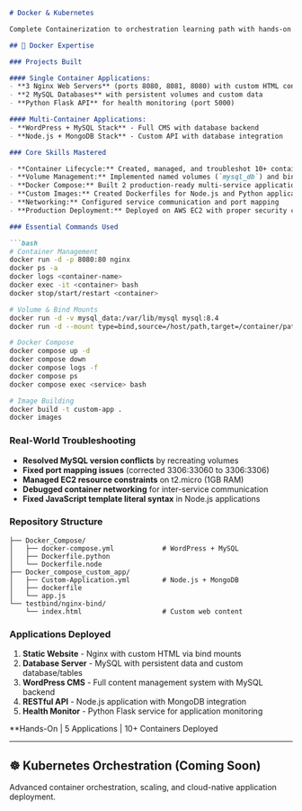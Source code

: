 ```markdown
# Docker & Kubernetes

Complete Containerization to orchestration learning path with hands-on projects and real-world applications.

## 🐳 Docker Expertise

### Projects Built

#### Single Container Applications:
- **3 Nginx Web Servers** (ports 8080, 8081, 8080) with custom HTML content
- **2 MySQL Databases** with persistent volumes and custom data
- **Python Flask API** for health monitoring (port 5000)

#### Multi-Container Applications:
- **WordPress + MySQL Stack** - Full CMS with database backend
- **Node.js + MongoDB Stack** - Custom API with database integration

### Core Skills Mastered

- **Container Lifecycle:** Created, managed, and troubleshot 10+ containers
- **Volume Management:** Implemented named volumes (`mysql_db`) and bind mounts (`/root/testbind/nginx-bind`)
- **Docker Compose:** Built 2 production-ready multi-service applications
- **Custom Images:** Created Dockerfiles for Node.js and Python applications
- **Networking:** Configured service communication and port mapping
- **Production Deployment:** Deployed on AWS EC2 with proper security configurations

### Essential Commands Used

```bash
# Container Management
docker run -d -p 8080:80 nginx
docker ps -a
docker logs <container-name>
docker exec -it <container> bash
docker stop/start/restart <container>

# Volume & Bind Mounts
docker run -d -v mysql_data:/var/lib/mysql mysql:8.4
docker run -d --mount type=bind,source=/host/path,target=/container/path nginx

# Docker Compose
docker compose up -d
docker compose down
docker compose logs -f
docker compose ps
docker compose exec <service> bash

# Image Building
docker build -t custom-app .
docker images
```

### Real-World Troubleshooting

- **Resolved MySQL version conflicts** by recreating volumes
- **Fixed port mapping issues** (corrected 3306:33060 to 3306:3306)
- **Managed EC2 resource constraints** on t2.micro (1GB RAM)
- **Debugged container networking** for inter-service communication
- **Fixed JavaScript template literal syntax** in Node.js applications

### Repository Structure

```
├── Docker_Compose/
│   ├── docker-compose.yml            # WordPress + MySQL
│   ├── Dockerfile.python
│   └── Dockerfile.node
├── Docker_compose_custom_app/
│   ├── Custom-Application.yml        # Node.js + MongoDB
│   ├── dockerfile
│   └── app.js
└── testbind/nginx-bind/
    └── index.html                    # Custom web content
```

### Applications Deployed

1. **Static Website** - Nginx with custom HTML via bind mounts
2. **Database Server** - MySQL with persistent data and custom database/tables  
3. **WordPress CMS** - Full content management system with MySQL backend
4. **RESTful API** - Node.js application with MongoDB integration
5. **Health Monitor** - Python Flask service for application monitoring

**Hands-On | 5 Applications | 10+ Containers Deployed

---

## ☸️ Kubernetes Orchestration (Coming Soon)

Advanced container orchestration, scaling, and cloud-native application deployment.

